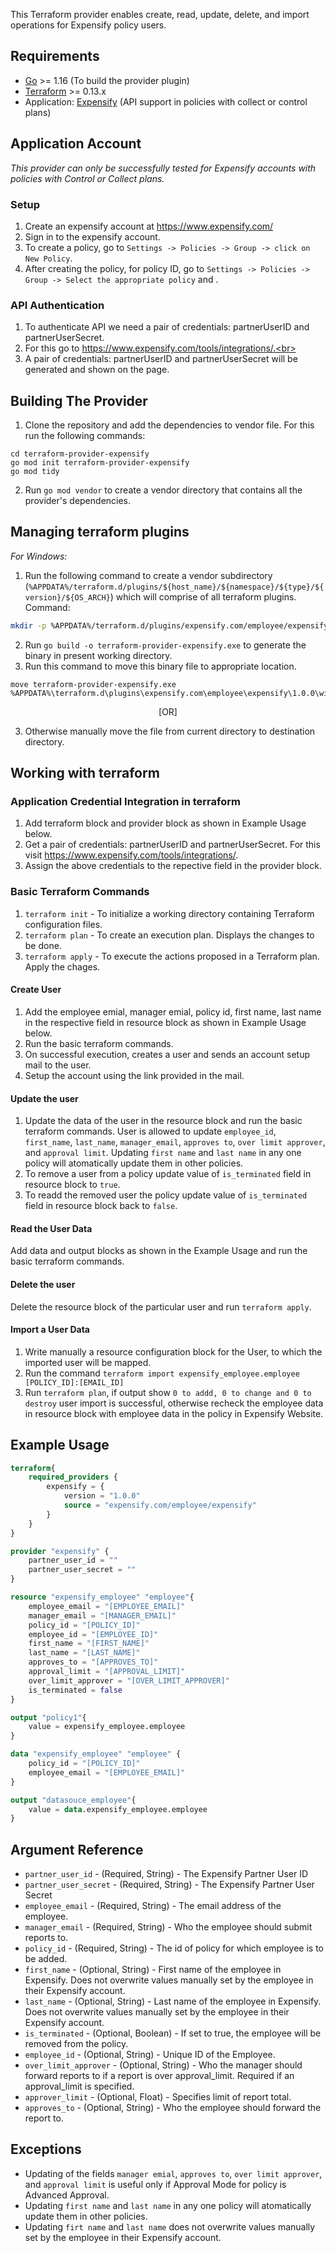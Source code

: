 This Terraform provider enables create, read, update, delete, and import operations for Expensify policy users.


## Requirements

* [Go](https://golang.org/doc/install) >= 1.16 (To build the provider plugin)<br>
* [Terraform](https://www.terraform.io/downloads.html) >= 0.13.x <br/>
* Application: [Expensify](https://www.expensify.com/) (API support in policies with collect or control plans)


## Application Account
*This provider can only be successfully tested for Expensify accounts with policies with Control or Collect plans.* <br>

### Setup
1. Create an expensify account at https://www.expensify.com/<br>
2. Sign in to the expensify account.<br>
3. To create a policy, go to `Settings -> Policies -> Group -> click on New Policy`.<br>
4. After creating the policy, for policy ID, go to `Settings -> Policies -> Group -> Select the appropriate policy` and .

### API Authentication
1. To authenticate API we need a pair of credentials: partnerUserID and partnerUserSecret.<br>
2. For this go to https://www.expensify.com/tools/integrations/.<br>
3. A pair of credentials: partnerUserID and partnerUserSecret will be generated and shown on the page.<br>


## Building The Provider
1. Clone the repository and add the dependencies to vendor file. For this run the following commands: <br>
```git clone https://github.com/shubhambjadhavar/terraform-provider-expensify.git
cd terraform-provider-expensify
go mod init terraform-provider-expensify
go mod tidy
```
2. Run `go mod vendor` to create a vendor directory that contains all the provider's dependencies. <br>


## Managing terraform plugins
*For Windows:*
1. Run the following command to create a vendor subdirectory (`%APPDATA%/terraform.d/plugins/${host_name}/${namespace}/${type}/${version}/${OS_ARCH}`) which will comprise of all terraform plugins. <br> 
Command: 
```bash
mkdir -p %APPDATA%/terraform.d/plugins/expensify.com/employee/expensify/1.0.0/windows_amd64
```
2. Run `go build -o terraform-provider-expensify.exe` to generate the binary in present working directory. <br>
3. Run this command to move this binary file to appropriate location.
 ```
 move terraform-provider-expensify.exe %APPDATA%\terraform.d\plugins\expensify.com\employee\expensify\1.0.0\windows_amd64
 ``` 
 <p align="center">
 [OR]
 </p>
 
3. Otherwise manually move the file from current directory to destination directory.<br>


## Working with terraform

### Application Credential Integration in terraform
1. Add terraform block and provider block as shown in Example Usage below.
2. Get a pair of credentials: partnerUserID and partnerUserSecret. For this visit https://www.expensify.com/tools/integrations/.
3. Assign the above credentials to the repective field in the provider block.

### Basic Terraform Commands
1. `terraform init` - To initialize a working directory containing Terraform configuration files.
2. `terraform plan` - To create an execution plan. Displays the changes to be done.
3. `terraform apply` - To execute the actions proposed in a Terraform plan. Apply the chages.

#### Create User
1. Add the employee emial, manager emial, policy id, first name, last name in the respective field in resource block as shown in Example Usage below.
2. Run the basic terraform commands.
3. On successful execution, creates a user and sends an account setup mail to the user.
4. Setup the account using the link provided in the mail.

#### Update the user
1. Update the data of the user in the resource block and run the basic terraform commands. User is allowed to update `employee_id`, `first_name`, `last_name`, `manager_email`, `approves to`, `over limit approver`, and `approval limit`. Updating `first name` and `last name` in any one policy will atomatically update them in other policies.
2. To remove a user from a policy update value of `is_terminated` field in resource block to `true`.
3. To readd the removed user the policy update value of `is_terminated` field in resource block back to `false`.

#### Read the User Data
Add data and output blocks as shown in the Example Usage and run the basic terraform commands.

#### Delete the user
Delete the resource block of the particular user and run `terraform apply`.

#### Import a User Data
1. Write manually a resource configuration block for the User, to which the imported user will be mapped.
2. Run the command `terraform import expensify_employee.employee [POLICY_ID]:[EMAIL_ID]`
3. Run `terraform plan`, if output show `0 to addd, 0 to change and 0 to destroy` user import is successful, otherwise recheck the employee data in resource block with employee data in the policy in Expensify Website. 


## Example Usage
```terraform
terraform{
    required_providers {
        expensify = {
            version = "1.0.0"
            source = "expensify.com/employee/expensify"
        }
    }
}

provider "expensify" {
    partner_user_id = ""
    partner_user_secret = "" 
}

resource "expensify_employee" "employee"{
    employee_email = "[EMPLOYEE_EMAIL]"
    manager_email = "[MANAGER_EMAIL]"
    policy_id = "[POLICY_ID]"
    employee_id = "[EMPLOYEE_ID]"
    first_name = "[FIRST_NAME]"
    last_name = "[LAST_NAME]"
    approves_to = "[APPROVES_TO]"
    approval_limit = "[APPROVAL_LIMIT]"
    over_limit_approver = "[OVER_LIMIT_APPROVER]"
    is_terminated = false
}

output "policy1"{
    value = expensify_employee.employee
}

data "expensify_employee" "employee" {
    policy_id = "[POLICY_ID]"
    employee_email = "[EMPLOYEE_EMAIL]" 
}

output "datasouce_employee"{
    value = data.expensify_employee.employee
}
```


## Argument Reference

* `partner_user_id`      - (Required, String)  - The Expensify Partner User ID
* `partner_user_secret`  - (Required, String)  - The Expensify Partner User Secret
* `employee_email`       - (Required, String)  - The email address of the employee.
* `manager_email`        - (Required, String)  - Who the employee should submit reports to.
* `policy_id`            - (Required, String)  - The id of policy for which employee is to be added.
* `first_name`           - (Optional, String)  - First name of the employee in Expensify. Does not overwrite values manually set by the employee in their Expensify account.
* `last_name`            - (Optional, String)  - Last name of the employee in Expensify. Does not overwrite values manually set by the employee in their Expensify account.
* `is_terminated`        - (Optional, Boolean) - If set to true, the employee will be removed from the policy.
* `employee_id`          - (Optional, String)  - Unique ID of the Employee.
* `over_limit_approver`  - (Optional, String)  - Who the manager should forward reports to if a report is over approval_limit. Required if an approval_limit is specified.
* `approver_limit`       - (Optional, Float)   - Specifies limit of report total.
* `approves_to`          - (Optional, String)  - Who the employee should forward the report to.


## Exceptions

* Updating of the fields `manager emial`, `approves to`, `over limit approver`, and `approval limit` is useful only if Approval Mode for policy is Advanced Approval.
* Updating `first name` and `last name` in any one policy will atomatically update them in other policies.
* Updating `firt name` and `last name` does not overwrite values manually set by the employee in their Expensify account.
